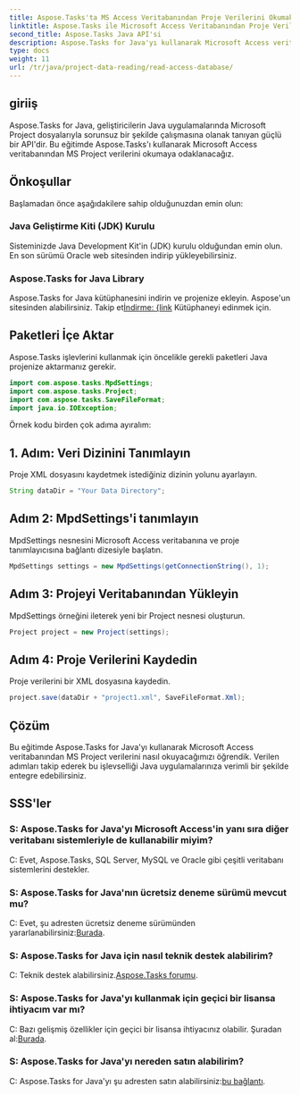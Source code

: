 ```yaml
---
title: Aspose.Tasks'ta MS Access Veritabanından Proje Verilerini Okumak
linktitle: Aspose.Tasks ile Microsoft Access Veritabanından Proje Verilerini Okumak
second_title: Aspose.Tasks Java API'si
description: Aspose.Tasks for Java'yı kullanarak Microsoft Access veritabanından MS Project verilerini nasıl okuyacağınızı öğrenin. Sorunsuz entegrasyon için adım adım eğitimimizi izleyin.
type: docs
weight: 11
url: /tr/java/project-data-reading/read-access-database/
---
```

## giriiş
Aspose.Tasks for Java, geliştiricilerin Java uygulamalarında Microsoft Project dosyalarıyla sorunsuz bir şekilde çalışmasına olanak tanıyan güçlü bir API'dir. Bu eğitimde Aspose.Tasks'ı kullanarak Microsoft Access veritabanından MS Project verilerini okumaya odaklanacağız.
## Önkoşullar
Başlamadan önce aşağıdakilere sahip olduğunuzdan emin olun:
### Java Geliştirme Kiti (JDK) Kurulu
Sisteminizde Java Development Kit'in (JDK) kurulu olduğundan emin olun. En son sürümü Oracle web sitesinden indirip yükleyebilirsiniz.
### Aspose.Tasks for Java Library
 Aspose.Tasks for Java kütüphanesini indirin ve projenize ekleyin. Aspose'un sitesinden alabilirsiniz. Takip et[İndirme: {link](https://releases.aspose.com/tasks/java/) Kütüphaneyi edinmek için.

## Paketleri İçe Aktar
Aspose.Tasks işlevlerini kullanmak için öncelikle gerekli paketleri Java projenize aktarmanız gerekir.
```java
import com.aspose.tasks.MpdSettings;
import com.aspose.tasks.Project;
import com.aspose.tasks.SaveFileFormat;
import java.io.IOException;
```

Örnek kodu birden çok adıma ayıralım:
## 1. Adım: Veri Dizinini Tanımlayın
Proje XML dosyasını kaydetmek istediğiniz dizinin yolunu ayarlayın.
```java
String dataDir = "Your Data Directory";
```
## Adım 2: MpdSettings'i tanımlayın
MpdSettings nesnesini Microsoft Access veritabanına ve proje tanımlayıcısına bağlantı dizesiyle başlatın.
```java
MpdSettings settings = new MpdSettings(getConnectionString(), 1);
```
## Adım 3: Projeyi Veritabanından Yükleyin
MpdSettings örneğini ileterek yeni bir Project nesnesi oluşturun.
```java
Project project = new Project(settings);
```
## Adım 4: Proje Verilerini Kaydedin
Proje verilerini bir XML dosyasına kaydedin.
```java
project.save(dataDir + "project1.xml", SaveFileFormat.Xml);
```

## Çözüm
Bu eğitimde Aspose.Tasks for Java'yı kullanarak Microsoft Access veritabanından MS Project verilerini nasıl okuyacağımızı öğrendik. Verilen adımları takip ederek bu işlevselliği Java uygulamalarınıza verimli bir şekilde entegre edebilirsiniz.
## SSS'ler
### S: Aspose.Tasks for Java'yı Microsoft Access'in yanı sıra diğer veritabanı sistemleriyle de kullanabilir miyim?
C: Evet, Aspose.Tasks, SQL Server, MySQL ve Oracle gibi çeşitli veritabanı sistemlerini destekler.
### S: Aspose.Tasks for Java'nın ücretsiz deneme sürümü mevcut mu?
 C: Evet, şu adresten ücretsiz deneme sürümünden yararlanabilirsiniz:[Burada](https://releases.aspose.com/).
### S: Aspose.Tasks for Java için nasıl teknik destek alabilirim?
 C: Teknik destek alabilirsiniz.[Aspose.Tasks forumu](https://forum.aspose.com/c/tasks/15).
### S: Aspose.Tasks for Java'yı kullanmak için geçici bir lisansa ihtiyacım var mı?
 C: Bazı gelişmiş özellikler için geçici bir lisansa ihtiyacınız olabilir. Şuradan al:[Burada](https://purchase.aspose.com/temporary-license/).
### S: Aspose.Tasks for Java'yı nereden satın alabilirim?
 C: Aspose.Tasks for Java'yı şu adresten satın alabilirsiniz:[bu bağlantı](https://purchase.aspose.com/buy).